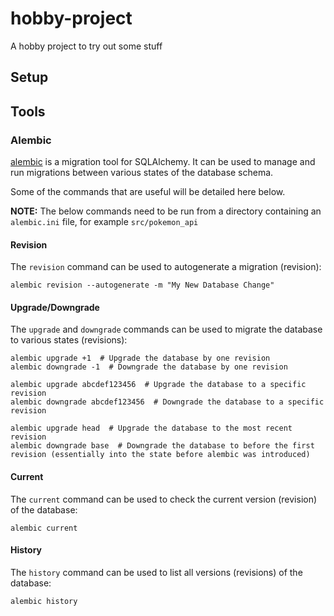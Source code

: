 # hobby-project
A hobby project to try out some stuff

## Setup

## Tools

### Alembic

[alembic](https://alembic.sqlalchemy.org/en/latest/index.html) is a migration tool for SQLAlchemy.
It can be used to manage and run migrations between various states of the database schema.

Some of the commands that are useful will be detailed here below.

**NOTE:**
The below commands need to be run from a directory containing an `alembic.ini` file, for example `src/pokemon_api`

#### Revision

The `revision` command can be used to autogenerate a migration (revision):

```shell
alembic revision --autogenerate -m "My New Database Change"
```

#### Upgrade/Downgrade

The `upgrade` and `downgrade` commands can be used to migrate the database to various states (revisions):

```shell
alembic upgrade +1  # Upgrade the database by one revision
alembic downgrade -1  # Downgrade the database by one revision

alembic upgrade abcdef123456  # Upgrade the database to a specific revision
alembic downgrade abcdef123456  # Downgrade the database to a specific revision

alembic upgrade head  # Upgrade the database to the most recent revision
alembic downgrade base  # Downgrade the database to before the first revision (essentially into the state before alembic was introduced)
```

#### Current

The `current` command can be used to check the current version (revision) of the database:

```shell
alembic current
```

#### History

The `history` command can be used to list all versions (revisions) of the database:

```shell
alembic history
```
